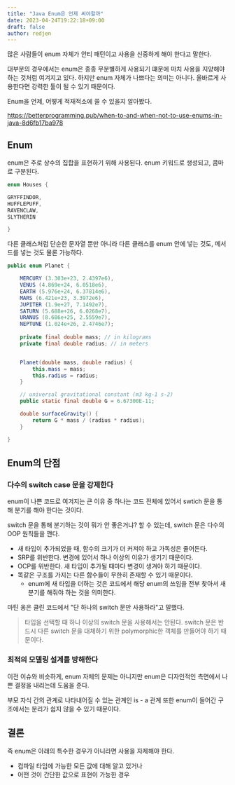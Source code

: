 ```yaml
---
title: "Java Enum은 언제 써야할까"
date: 2023-04-24T19:22:18+09:00
draft: false
author: redjen
---
```


많은 사람들이 enum 자체가 안티 패턴이고 사용을 신중하게 해야 한다고 말한다.

대부분의 경우에서는 enum은 종종 무분별하게 사용되기 떄문에 마치 사용을 지양해야 하는 것처럼 여겨지고 있다. 하지만 enum 자체가 나쁘다는 의미는 아니다. 올바르게 사용한다면 강력한 툴이 될 수 있기 때문이다.

Enum을 언제, 어떻게 적재적소에 쓸 수 있을지 알아봤다.

https://betterprogramming.pub/when-to-and-when-not-to-use-enums-in-java-8d6fb17ba978

## Enum

enum은 주로 상수의 집합을 표현하기 위해 사용된다. enum 키워드로 생성되고, 콤마로 구분된다.

```java
enum Houses {

GRYFFINDOR,
HUFFLEPUFF,
RAVENCLAW,
SLYTHERIN

}
```

다른 클래스처럼 단순한 문자열 뿐만 아니라 다른 클래스를 enum 안에 넣는 것도, 메서드를 넣는 것도 물론 가능하다.

```java
public enum Planet {

	MERCURY (3.303e+23, 2.4397e6),
	VENUS (4.869e+24, 6.0518e6),
	EARTH (5.976e+24, 6.37814e6),
	MARS (6.421e+23, 3.3972e6),
	JUPITER (1.9e+27, 7.1492e7),
	SATURN (5.688e+26, 6.0268e7),
	URANUS (8.686e+25, 2.5559e7),
	NEPTUNE (1.024e+26, 2.4746e7);
	
	private final double mass; // in kilograms
	private final double radius; // in meters


	Planet(double mass, double radius) {	
		this.mass = mass;
		this.radius = radius;
	}

	// universal gravitational constant (m3 kg-1 s-2)
	public static final double G = 6.67300E-11;

	double surfaceGravity() {
		return G * mass / (radius * radius);
	}

}
```

## Enum의 단점

### 다수의 switch case 문을 강제한다

enum이 나쁜 코드로 여겨지는 큰 이유 중 하나는 코드 전체에 있어서 swtich 문을 통해 분기를 해야 한다는 것이다.

switch 문을 통해 분기하는 것이 뭐가 안 좋은거냐? 할 수 있는데, switch 문은 다수의 OOP 원칙들을 깬다.
- 새 타입이 추가되었을 때, 함수의 크기가 더 커져야 하고 가독성은 줄어든다.
- SRP를 위반한다. 변경에 있어서 하나 이상의 이유가 생기기 때문이다.
- OCP를 위반한다. 새 타입이 추가될 때마다 변경이 생겨야 하기 때문이다.
- 똑같은 구조를 가지는 다른 함수들이 무한히 존재할 수 있기 때문이다. 
	- enum에 새 타입을 더하는 것은 코드에서 해당 enum의 쓰임을 전부 찾아서 새 분기를 해줘야 하는 것을 의미한다.

마틴 옹은 클린 코드에서 "단 하나의 switch 문만 사용하라"고 말했다.
> 타입을 선택할 때 하나 이상의 switch 문을 사용해서는 안된다. switch 문은 반드시 다른 switch 문을 대체하기 위한 polymorphic한 객체를 만들어야 하기 때문이다.

### 최적의 모델링 설계를 방해한다

이전 이슈와 비슷하게, enum 자체의 문제는 아니지만 enum은 디자인적인 측면에서 나쁜 결정을 내리는데 도움을 준다.

부모 자식 간의 관계로 나타내어질 수 있는 관계인 is - a 관계 또한 enum이 들어간 구조에서는 분리가 쉽지 않을 수 있기 때문이다. 

## 결론

즉 enum은 아래의 특수한 경우가 아니라면 사용을 자제해야 한다.
- 컴파일 타임에 가능한 모든 값에 대해 알고 있거나
- 어떤 것이 간단한 값으로 표현이 가능한 경우

